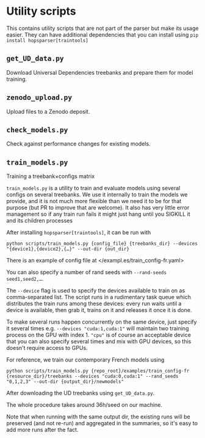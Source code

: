 Utility scripts
===============

This contains utility scripts that are not part of the parser but make its usage easier. They can
have additional dependencies that you can install using `pip install hopsparser[traintools]`

## `get_UD_data.py`

Download Universal Dependencies treebanks and prepare them for model training.

## `zenodo_upload.py`

Upload files to a Zenodo deposit.

## `check_models.py`

Check against performance changes for existing models.

## `train_models.py`

Training a treebank×configs matrix

`train_models.py` is a utility to train and evaluate models using several configs on several
treebanks. We use it internally to train the models we provide, and it is not much more flexible
than we need it to be for that purpose (but PR to improve that are welcome). It also has very little
error management so if any train run fails it might just hang until you SIGKILL it and its children
processes

After installing `hopsparser[traintools]`, it can be run with

```console
python scripts/train_models.py {config_file} {treebanks_dir} --devices "{device1},{device2},{…}" --out-dir {out_dir}
```

There is an example of config file at </exampl.es/train_config-fr.yaml>

You can also specify a number of rand seeds with `--rand-seeds seed1,seed2,…`.

The `--device` flag is used to specify the devices available to train on as comma-separated list.
The script runs in a rudimentary task queue which distributes the train runs among these devices:
every run waits until a device is available, then grab it, trains on it and releases it once it is
done.

To make several runs happen concurrently on the same device, just specify it several times e.g.
`--devices "cuda:1,cuda:1"` will maintain two training process on the GPU with index 1. `"cpu"` is
of course an acceptable device that you can also specify several times and mix with GPU devices, so
this doesn't require access to GPUs.

For reference, we train our contemporary French models using

```console
python scripts/train_models.py {repo_root}/examples/train_config-fr {resource_dir}/treebanks --devices "cuda:0,cuda:1" --rand_seeds "0,1,2,3" --out-dir {output_dir}/newmodels"
```

After downloading the UD treebanks using `get_UD_data.py`.

The whole procedure takes around 36h/seed on our machine.

Note that when running with the same output dir, the existing runs will be preserved (and not
re-run) and aggregated in the summaries, so it's easy to add more runs after the fact.
